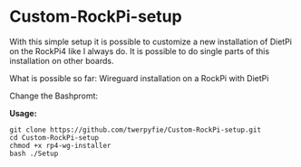# Custom-RockPi-setup


With this simple setup it is possible to customize a new installation of DietPi on the RockPi4 like I always do. It is possible to do single parts of this installation on other boards. 

What is possible so far:
Wireguard installation on a RockPi with DietPi

Change the Bashpromt:





**Usage:**

```
git clone https://github.com/twerpyfie/Custom-RockPi-setup.git
cd Custom-RockPi-setup
chmod +x rp4-wg-installer
bash ./Setup
```
